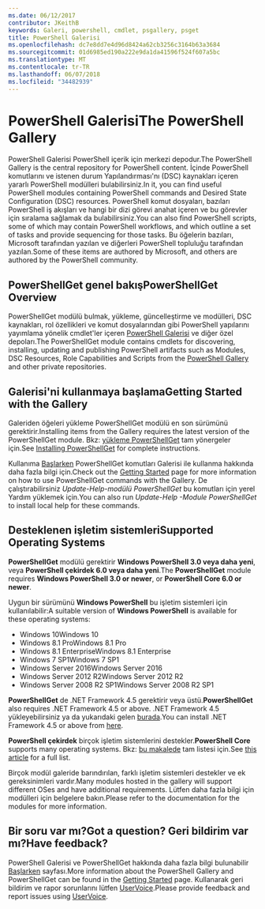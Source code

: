 ```yaml
---
ms.date: 06/12/2017
contributor: JKeithB
keywords: Galeri, powershell, cmdlet, psgallery, psget
title: PowerShell Galerisi
ms.openlocfilehash: dc7e8dd7e4d96d8424a62cb3256c3164b63a3684
ms.sourcegitcommit: 01d6985ed190a222e9da1da41596f524f607a5bc
ms.translationtype: MT
ms.contentlocale: tr-TR
ms.lasthandoff: 06/07/2018
ms.locfileid: "34482939"
---
```

# <a name="the-powershell-gallery"></a><span data-ttu-id="8144f-103">PowerShell Galerisi</span><span class="sxs-lookup"><span data-stu-id="8144f-103">The PowerShell Gallery</span></span>

<span data-ttu-id="8144f-104">PowerShell Galerisi PowerShell içerik için merkezi depodur.</span><span class="sxs-lookup"><span data-stu-id="8144f-104">The PowerShell Gallery is the central repository for PowerShell content.</span></span> <span data-ttu-id="8144f-105">İçinde PowerShell komutlarını ve istenen durum Yapılandırması'nı (DSC) kaynakları içeren yararlı PowerShell modülleri bulabilirsiniz.</span><span class="sxs-lookup"><span data-stu-id="8144f-105">In it, you can find useful PowerShell modules containing PowerShell commands and Desired State Configuration (DSC) resources.</span></span>
<span data-ttu-id="8144f-106">PowerShell komut dosyaları, bazıları PowerShell iş akışları ve hangi bir dizi görevi anahat içeren ve bu görevler için sıralama sağlamak da bulabilirsiniz.</span><span class="sxs-lookup"><span data-stu-id="8144f-106">You can also find PowerShell scripts, some of which may contain PowerShell workflows, and which outline a set of tasks and provide sequencing for those tasks.</span></span> <span data-ttu-id="8144f-107">Bu öğelerin bazıları, Microsoft tarafından yazılan ve diğerleri PowerShell topluluğu tarafından yazılan.</span><span class="sxs-lookup"><span data-stu-id="8144f-107">Some of these items are authored by Microsoft, and others are authored by the PowerShell community.</span></span>

## <a name="powershellget-overview"></a><span data-ttu-id="8144f-108">PowerShellGet genel bakış</span><span class="sxs-lookup"><span data-stu-id="8144f-108">PowerShellGet Overview</span></span>

<span data-ttu-id="8144f-109">PowerShellGet modülü bulmak, yükleme, güncelleştirme ve modülleri, DSC kaynakları, rol özellikleri ve komut dosyalarından gibi PowerShell yapılarını yayımlama yönelik cmdlet'ler içeren [PowerShell Galerisi](https://www.PowerShellGallery.com) ve diğer özel depoları.</span><span class="sxs-lookup"><span data-stu-id="8144f-109">The PowerShellGet module contains cmdlets for discovering, installing, updating and publishing PowerShell artifacts such as Modules, DSC Resources, Role Capabilities and Scripts from the [PowerShell Gallery](https://www.PowerShellGallery.com) and other private repositories.</span></span>

## <a name="getting-started-with-the-gallery"></a><span data-ttu-id="8144f-110">Galerisi'ni kullanmaya başlama</span><span class="sxs-lookup"><span data-stu-id="8144f-110">Getting Started with the Gallery</span></span>

<span data-ttu-id="8144f-111">Galeriden öğeleri yükleme PowerShellGet modülü en son sürümünü gerektirir.</span><span class="sxs-lookup"><span data-stu-id="8144f-111">Installing items from the Gallery requires the latest version of the PowerShellGet module.</span></span>
<span data-ttu-id="8144f-112">Bkz: [yükleme PowerShellGet](installing-psget.md) tam yönergeler için.</span><span class="sxs-lookup"><span data-stu-id="8144f-112">See [Installing PowerShellGet](installing-psget.md) for complete instructions.</span></span>

<span data-ttu-id="8144f-113">Kullanıma [Başlarken](getting-started.md) PowerShellGet komutları Galerisi ile kullanma hakkında daha fazla bilgi için.</span><span class="sxs-lookup"><span data-stu-id="8144f-113">Check out the [Getting Started](getting-started.md) page for more information on how to use PowerShellGet commands with the Gallery.</span></span> <span data-ttu-id="8144f-114">De çalıştırabilirsiniz *Update-Help-modülü PowerShellGet* bu komutları için yerel Yardım yüklemek için.</span><span class="sxs-lookup"><span data-stu-id="8144f-114">You can also run *Update-Help -Module PowerShellGet* to install local help for these commands.</span></span>

## <a name="supported-operating-systems"></a><span data-ttu-id="8144f-115">Desteklenen işletim sistemleri</span><span class="sxs-lookup"><span data-stu-id="8144f-115">Supported Operating Systems</span></span>

<span data-ttu-id="8144f-116">**PowerShellGet** modülü gerektirir **Windows PowerShell 3.0 veya daha yeni**, veya **PowerShell çekirdek 6.0 veya daha yeni**.</span><span class="sxs-lookup"><span data-stu-id="8144f-116">The **PowerShellGet** module requires **Windows PowerShell 3.0 or newer**, or **PowerShell Core 6.0 or newer**.</span></span>

<span data-ttu-id="8144f-117">Uygun bir sürümünü **Windows PowerShell** bu işletim sistemleri için kullanılabilir:</span><span class="sxs-lookup"><span data-stu-id="8144f-117">A suitable version of **Windows PowerShell** is available for these operating systems:</span></span>

- <span data-ttu-id="8144f-118">Windows 10</span><span class="sxs-lookup"><span data-stu-id="8144f-118">Windows 10</span></span>
- <span data-ttu-id="8144f-119">Windows 8.1 Pro</span><span class="sxs-lookup"><span data-stu-id="8144f-119">Windows 8.1 Pro</span></span>
- <span data-ttu-id="8144f-120">Windows 8.1 Enterprise</span><span class="sxs-lookup"><span data-stu-id="8144f-120">Windows 8.1 Enterprise</span></span>
- <span data-ttu-id="8144f-121">Windows 7 SP1</span><span class="sxs-lookup"><span data-stu-id="8144f-121">Windows 7 SP1</span></span>
- <span data-ttu-id="8144f-122">Windows Server 2016</span><span class="sxs-lookup"><span data-stu-id="8144f-122">Windows Server 2016</span></span>
- <span data-ttu-id="8144f-123">Windows Server 2012 R2</span><span class="sxs-lookup"><span data-stu-id="8144f-123">Windows Server 2012 R2</span></span>
- <span data-ttu-id="8144f-124">Windows Server 2008 R2 SP1</span><span class="sxs-lookup"><span data-stu-id="8144f-124">Windows Server 2008 R2 SP1</span></span>

<span data-ttu-id="8144f-125">**PowerShellGet** de .NET Framework 4.5 gerektirir veya üstü.</span><span class="sxs-lookup"><span data-stu-id="8144f-125">**PowerShellGet** also requires .NET Framework 4.5 or above.</span></span> <span data-ttu-id="8144f-126">.NET Framework 4.5 yükleyebilirsiniz ya da yukarıdaki gelen [burada](https://msdn.microsoft.com/library/5a4x27ek.aspx).</span><span class="sxs-lookup"><span data-stu-id="8144f-126">You can install .NET Framework 4.5 or above from [here](https://msdn.microsoft.com/library/5a4x27ek.aspx).</span></span>

<span data-ttu-id="8144f-127">**PowerShell çekirdek** birçok işletim sistemlerini destekler.</span><span class="sxs-lookup"><span data-stu-id="8144f-127">**PowerShell Core** supports many operating systems.</span></span> <span data-ttu-id="8144f-128">Bkz: [bu makalede](https://blogs.msdn.microsoft.com/powershell/2018/01/10/powershell-core-6-0-generally-available-ga-and-supported/) tam listesi için.</span><span class="sxs-lookup"><span data-stu-id="8144f-128">See [this article](https://blogs.msdn.microsoft.com/powershell/2018/01/10/powershell-core-6-0-generally-available-ga-and-supported/) for a full list.</span></span>

<span data-ttu-id="8144f-129">Birçok modül galeride barındırılan, farklı işletim sistemleri destekler ve ek gereksinimleri vardır.</span><span class="sxs-lookup"><span data-stu-id="8144f-129">Many modules hosted in the gallery will support different OSes and have additional requirements.</span></span> <span data-ttu-id="8144f-130">Lütfen daha fazla bilgi için modülleri için belgelere bakın.</span><span class="sxs-lookup"><span data-stu-id="8144f-130">Please refer to the documentation for the modules for more information.</span></span>

## <a name="got-a-question-have-feedback"></a><span data-ttu-id="8144f-131">Bir soru var mı?</span><span class="sxs-lookup"><span data-stu-id="8144f-131">Got a question?</span></span> <span data-ttu-id="8144f-132">Geri bildirim var mı?</span><span class="sxs-lookup"><span data-stu-id="8144f-132">Have feedback?</span></span>

<span data-ttu-id="8144f-133">PowerShell Galerisi ve PowerShellGet hakkında daha fazla bilgi bulunabilir [Başlarken](getting-started.md) sayfası.</span><span class="sxs-lookup"><span data-stu-id="8144f-133">More information about the PowerShell Gallery and PowerShellGet can be found in the [Getting Started](getting-started.md) page.</span></span> <span data-ttu-id="8144f-134">Kullanarak geri bildirim ve rapor sorunlarını lütfen [UserVoice](http://windowsserver.uservoice.com/forums/301869-powershell).</span><span class="sxs-lookup"><span data-stu-id="8144f-134">Please provide feedback and report issues using [UserVoice](http://windowsserver.uservoice.com/forums/301869-powershell).</span></span>
